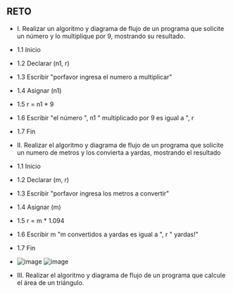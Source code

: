## RETO
* I. Realizar un algoritmo y diagrama de flujo de un programa que solicite un número y lo multiplique por 9, mostrando su resultado.
* 1.1 Inicio   
* 1.2 Declarar (n1, r)
* 1.3 Escribir "porfavor ingresa el numero a multiplicar"
* 1.4 Asignar (n1)
* 1.5 r = n1 * 9
* 1.6 Escribir "el número ", n1 " multiplicado por 9 es igual a ", r
* 1.7 Fin 

* II. Realizar el algoritmo y diagrama de flujo de un programa que solicite un numero de metros y los convierta a yardas, mostrando el resultado
* 1.1 Inicio   
* 1.2 Declarar (m, r)
* 1.3 Escribir "porfavor ingresa los metros a convertir"
* 1.4 Asignar (m)
* 1.5 r = m * 1.094
* 1.6 Escribir m "m convertidos a yardas es igual a ", r " yardas!"
* 1.7 Fin
* ![image](https://user-images.githubusercontent.com/99296446/167272729-89f4e05e-48f6-453a-864d-63d5bdc2e841.png)
![image](https://user-images.githubusercontent.com/99296446/167272828-dc4cddcd-525b-4c9a-8ffe-65850c0e8e87.png)
    


* III. Realizar el algoritmo y diagrama de flujo de un programa que calcule el área de un triángulo.

 







